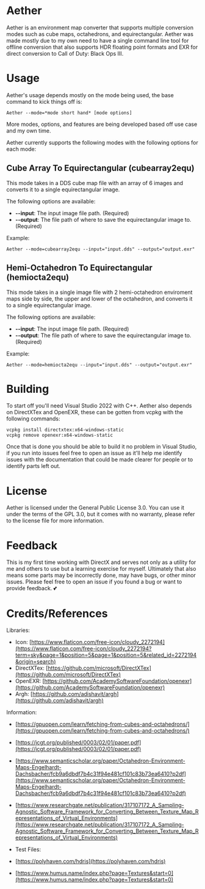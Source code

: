 # Aether

Aether is an environment map converter that supports multiple conversion modes such as cube maps, octahedrons, and equirectangular. Aether was made mostly due to my own need to have a single command line tool for offline conversion that also supports HDR floating point formats and EXR for direct conversion to Call of Duty: Black Ops III.

# Usage

Aether's usage depends mostly on the mode being used, the base command to kick things off is:

```
Aether --mode=*mode short hand* [mode options]
```

More modes, options, and features are being developed based off use case and my own time.

Aether currently supports the following modes with the following options for each mode:

## Cube Array To Equirectangular (cubearray2equ)

This mode takes in a DDS cube map file with an array of 6 images and converts it to a single equirectangular image.

The following options are available:

* **--input**: The input image file path. (Required)
* **--output**: The file path of where to save the equirectangular image to. (Required)

Example:

```
Aether --mode=cubearray2equ --input="input.dds" --output="output.exr"
```

## Hemi-Octahedron To Equirectangular (hemiocta2equ)

This mode takes in a single image file with 2 hemi-octahedron enviroment maps side by side, the upper and lower of the octahedron, and converts it to a single equirectangular image.

The following options are available:

* **--input**: The input image file path. (Required)
* **--output**: The file path of where to save the equirectangular image to. (Required)

Example:

```
Aether --mode=hemiocta2equ --input="input.dds" --output="output.exr"
```

# Building 

To start off you'll need Visual Studio 2022 with C++. Aether also depends on DirectXTex and OpenEXR, these can be gotten from vcpkg with the following commands:

```
vcpkg install directxtex:x64-windows-static
vcpkg remove openexr:x64-windows-static
```

Once that is done you should be able to build it no problem in Visual Studio, if you run into issues feel free to open an issue as it'll help me identify issues with the documentation that could be made clearer for people or to identify parts left out.

# License

Aether is licensed under the General Public License 3.0. You can use it under the terms of the GPL 3.0, but it comes with no warranty, please refer to the license file for more information.

# Feedback

This is my first time working with DirectX and serves not only as a utility for me and others to use but a learning exercise for myself. Ultimately that also means some parts may be incorrectly done, may have bugs, or other minor issues. Please feel free to open an issue if you found a bug or want to provide feedback. 💕

# Credits/References

Libraries:

* Icon: [https://www.flaticon.com/free-icon/cloudy_2272194](https://www.flaticon.com/free-icon/cloudy_2272194?term=sky&page=1&position=5&page=1&position=5&related_id=2272194&origin=search)
* DirectXTex: [https://github.com/microsoft/DirectXTex](https://github.com/microsoft/DirectXTex)
* OpenEXR: [https://github.com/AcademySoftwareFoundation/openexr](https://github.com/AcademySoftwareFoundation/openexr)
* Argh: [https://github.com/adishavit/argh](https://github.com/adishavit/argh)

Information:

* [https://gpuopen.com/learn/fetching-from-cubes-and-octahedrons/](https://gpuopen.com/learn/fetching-from-cubes-and-octahedrons/)
* [https://jcgt.org/published/0003/02/01/paper.pdf](https://jcgt.org/published/0003/02/01/paper.pdf)
* [https://www.semanticscholar.org/paper/Octahedron-Environment-Maps-Engelhardt-Dachsbacher/fcb9a6dbdf7b4c31f94e481cf101c83b73ea6410?p2df](https://www.semanticscholar.org/paper/Octahedron-Environment-Maps-Engelhardt-Dachsbacher/fcb9a6dbdf7b4c31f94e481cf101c83b73ea6410?p2df)
* [https://www.researchgate.net/publication/317107172_A_Sampling-Agnostic_Software_Framework_for_Converting_Between_Texture_Map_Representations_of_Virtual_Environments](https://www.researchgate.net/publication/317107172_A_Sampling-Agnostic_Software_Framework_for_Converting_Between_Texture_Map_Representations_of_Virtual_Environments)

* Test Files:

* [https://polyhaven.com/hdris](https://polyhaven.com/hdris)
* [https://www.humus.name/index.php?page=Textures&start=0](https://www.humus.name/index.php?page=Textures&start=0)

